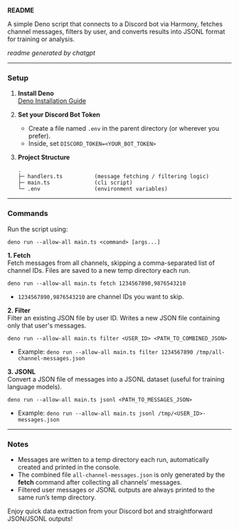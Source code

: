 **README**

A simple Deno script that connects to a Discord bot via Harmony, fetches channel
messages, filters by user, and converts results into JSONL format for training
or analysis.

_readme generated by chatgpt_

---

### Setup

1. **Install Deno**\
   [Deno Installation Guide](https://deno.land/#installation)

2. **Set your Discord Bot Token**
   - Create a file named `.env` in the parent directory (or wherever you
     prefer).
   - Inside, set `DISCORD_TOKEN=<YOUR_BOT_TOKEN>`

3. **Project Structure**
   ```
   .
   ├─ handlers.ts          (message fetching / filtering logic)
   ├─ main.ts              (cli script)
   └─ .env                 (environment variables)
   ```

---

### Commands

Run the script using:

```
deno run --allow-all main.ts <command> [args...]
```

**1. Fetch**\
Fetch messages from all channels, skipping a comma-separated list of channel
IDs. Files are saved to a new temp directory each run.

```
deno run --allow-all main.ts fetch 1234567890,9876543210
```

- `1234567890,9876543210` are channel IDs you want to skip.

**2. Filter**\
Filter an existing JSON file by user ID. Writes a new JSON file containing only
that user's messages.

```
deno run --allow-all main.ts filter <USER_ID> <PATH_TO_COMBINED_JSON>
```

- Example:
  `deno run --allow-all main.ts filter 1234567890 /tmp/all-channel-messages.json`

**3. JSONL**\
Convert a JSON file of messages into a JSONL dataset (useful for training
language models).

```
deno run --allow-all main.ts jsonl <PATH_TO_MESSAGES_JSON>
```

- Example: `deno run --allow-all main.ts jsonl /tmp/<USER_ID>-messages.json`

---

### Notes

- Messages are written to a temp directory each run, automatically created and
  printed in the console.
- The combined file `all-channel-messages.json` is only generated by the
  **fetch** command after collecting all channels’ messages.
- Filtered user messages or JSONL outputs are always printed to the same run’s
  temp directory.

Enjoy quick data extraction from your Discord bot and straightforward JSON/JSONL
outputs!
